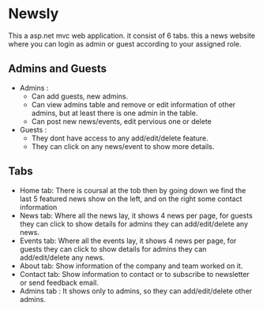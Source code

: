 # Newsly
  This a asp.net mvc web application. it consist of 6 tabs. this a news website where you can login as admin or guest according to your assigned role.
  
  ## Admins and Guests 
  - Admins : 
    - Can add guests, new admins.
    - Can view admins table and remove or edit information of other admins, but at least there is one admin in the table.
    - Can post new news/events, edit pervious one or delete
  - Guests :
    - They dont have access to any add/edit/delete feature.
    - They can click on any news/event to show more details.
  
  ## Tabs
  
  - Home tab: 
    There is coursal at the tob then by going down we find the last 5 featured news show on the left, and on the right some contact information
  - News tab: 
    Where all the news lay, it shows 4 news per page, for guests they can click to show details for admins they can add/edit/delete any news.
  - Events tab: 
    Where all the events lay, it shows 4 news per page, for guests they can click to show details for admins they can add/edit/delete any news.
  - About tab: 
    Show information of the company and team worked on it.
  - Contact tab: 
    Show information to contact or to subscribe to newsletter or send feedback email.
  - Admins tab : 
    It shows only to admins, so they can add/edit/delete other admins.
